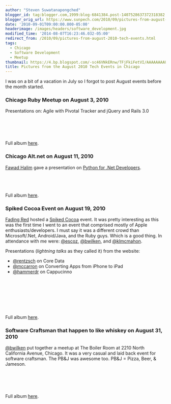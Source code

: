 ```yaml
---
author: "Steven Suwatanapongched"
blogger_id: tag:blogger.com,1999:blog-6841384.post-1407528637372318382
blogger_orig_url: https://www.sunpech.com/2010/09/pictures-from-august-2010-tech-events.html
date: '2010-09-01T09:00:00.000-05:00'
headerimage: /images/headers/software_development.jpg
modified_time: '2014-08-07T16:23:46.032-05:00'
redirect_from: /2010/09/pictures-from-august-2010-tech-events.html
tags:
  - Chicago
  - Software Development
  - Meetup
thumbnail: https://4.bp.blogspot.com/-sc46VNkERnw/TFjFkiFetVI/AAAAAAAAUzc/qpO0N8edO9U/s600/IMG_1799.JPG
title: Pictures from the August 2010 Tech Events in Chicago
---
```



I was on a bit of a vacation in July so I forgot to post August events before the month started.

### Chicago Ruby Meetup on August 3, 2010
Presentations on: Agile with Pivotal Tracker and jQuery and Rails 3.0

<a href="https://4.bp.blogspot.com/-sc46VNkERnw/TFjFkiFetVI/AAAAAAAAUzc/qpO0N8edO9U/s600/IMG_1799.jpg" alt="" ><img   border="0"  src="https://4.bp.blogspot.com/-sc46VNkERnw/TFjFkiFetVI/AAAAAAAAUzc/qpO0N8edO9U/s320/IMG_1799.jpg" alt=""  /></a>

<a href="https://1.bp.blogspot.com/-xagLEuGPMiQ/TFjFpQAUzaI/AAAAAAAAUzw/Ao2oVleLF9A/s600/IMG_1801.jpg" alt="" ><img   border="0"  src="https://1.bp.blogspot.com/-xagLEuGPMiQ/TFjFpQAUzaI/AAAAAAAAUzw/Ao2oVleLF9A/s320/IMG_1801.jpg" alt=""  /></a>

<a href="https://2.bp.blogspot.com/-PATiKp7CkwU/TFjFrS8ZmSI/AAAAAAAAUz4/aAD9d9QPTUM/s600/IMG_1802.jpg" alt="" ><img   border="0"  src="https://2.bp.blogspot.com/-PATiKp7CkwU/TFjFrS8ZmSI/AAAAAAAAUz4/aAD9d9QPTUM/s320/IMG_1802.jpg" alt=""  /></a>

<a href="https://4.bp.blogspot.com/-WhJDRNUFQ_c/TFjFvjoHtGI/AAAAAAAAU0I/gu7jh9Q5Cq4/s600/IMG_1805.jpg" alt="" ><img   border="0"  src="https://4.bp.blogspot.com/-WhJDRNUFQ_c/TFjFvjoHtGI/AAAAAAAAU0I/gu7jh9Q5Cq4/s320/IMG_1805.jpg" alt=""  /></a>

<a href="https://1.bp.blogspot.com/-hzcfm2tfO7o/TFjFxckpSLI/AAAAAAAAU0Q/ZC6gc5S7_0Q/s600/IMG_1806.jpg" alt="" ><img   border="0"  src="https://1.bp.blogspot.com/-hzcfm2tfO7o/TFjFxckpSLI/AAAAAAAAU0Q/ZC6gc5S7_0Q/s320/IMG_1806.jpg" alt=""  /></a>

Full album <a href="https://picasaweb.google.com/sunpech/2010August3ChicagoRubyMeetup">here</a>.

### Chicago Alt.net on August 11, 2010
<a href="https://twitter.com/FAWAD">Fawad Halim</a> gave a presentation on <a href="https://chicagoalt.net/event/August2010Meeting-Python-for-NET-Developers">Python for .Net Developers</a>.

<a href="https://3.bp.blogspot.com/-_4DJQiXbliI/TGNn74P1sgI/AAAAAAAAU6E/qwmBjmH2JIM/s600/IMG_1812.jpg" alt="" ><img   border="0"  src="https://3.bp.blogspot.com/-_4DJQiXbliI/TGNn74P1sgI/AAAAAAAAU6E/qwmBjmH2JIM/s320/IMG_1812.jpg" alt=""  /></a>

<a href="https://4.bp.blogspot.com/-YH6H7wOfAkI/TGNoB1_csgI/AAAAAAAAU6Y/LR35Quwv2fc/s600/IMG_1818.jpg" alt="" ><img   border="0"  src="https://4.bp.blogspot.com/-YH6H7wOfAkI/TGNoB1_csgI/AAAAAAAAU6Y/LR35Quwv2fc/s320/IMG_1818.jpg" alt=""  /></a>

<a href="https://2.bp.blogspot.com/-9EpLszfRBrE/TGNoC1WASMI/AAAAAAAAU6g/BCYB4tjTyaQ/s600/IMG_1821.CR2.jpg" alt="" ><img   border="0"  src="https://2.bp.blogspot.com/-9EpLszfRBrE/TGNoC1WASMI/AAAAAAAAU6g/BCYB4tjTyaQ/s320/IMG_1821.CR2.jpg" alt=""  /></a>

<a href="https://1.bp.blogspot.com/-B43uA8w4PhI/TGNqV4NDniI/AAAAAAAAU7o/ShvY4rEKy7M/s600/IMG_1827.jpg" alt="" ><img   border="0"  src="https://1.bp.blogspot.com/-B43uA8w4PhI/TGNqV4NDniI/AAAAAAAAU7o/ShvY4rEKy7M/s320/IMG_1827.jpg" alt=""  /></a>

Full album <a href="https://picasaweb.google.com/sunpech/2010AugustChicagoAltNetFawadHalimPythonForNetDevelopers">here</a>.

### Spiked Cocoa Event on August 19, 2010

<a href="https://www.fadingred.com/">Fading Red</a> hosted a <a href="https://spikedcocoa.com/">Spiked Cocoa</a> event.  It was pretty interesting as this was the first time I went to an event that comprised mostly of Apple enthusiasts/developers.  I must say it was a different crowd than Microsoft/.Net, Android/Java, and the Ruby guys.  Which is a good thing.  In attendance with me were: <a href="https://twitter.com/escoz">@escoz</a>, <a href="https://twitter.com/bwilken">@bwilken</a>, and <a href="https://twitter.com/klmcmahon">@klmcmahon</a>.

Presentations (<i>lightning talks</i> as they called it) from the website:
<ul>
  <li><a href="https://twitter.com/rentzsch">@rentzsch</a> on Core Data</li>
  <li><a href="https://twitter.com/mccarron">@mccarron</a> on Converting Apps from iPhone to iPad</li>
  <li><a href="https://twitter.com/hammerdr">@hammerdr</a> on Cappucinno</li>
</ul>

<a href="https://4.bp.blogspot.com/-GT9j-Wcxvsc/TG4RN-HaOLI/AAAAAAAAVLE/Q83YZfphe_A/s600/IMG_1882.jpg" alt="" ><img   border="0"  src="https://4.bp.blogspot.com/-GT9j-Wcxvsc/TG4RN-HaOLI/AAAAAAAAVLE/Q83YZfphe_A/s320/IMG_1882.jpg" alt=""  /></a>

<a href="https://2.bp.blogspot.com/-CYwfQ1HRlyg/TG4VUOmN3_I/AAAAAAAAVLw/IjwxB1H3Yi4/s600/IMG_1899.jpg" alt="" ><img   border="0"  src="https://2.bp.blogspot.com/-CYwfQ1HRlyg/TG4VUOmN3_I/AAAAAAAAVLw/IjwxB1H3Yi4/s320/IMG_1899.jpg" alt=""  /></a>

<a href="https://3.bp.blogspot.com/-vjPzNLnK6D0/TG4Wb1NiOHI/AAAAAAAAVMI/WBCF1F5SUrY/s600/IMG_1905.jpg" alt="" ><img   border="0"  src="https://3.bp.blogspot.com/-vjPzNLnK6D0/TG4Wb1NiOHI/AAAAAAAAVMI/WBCF1F5SUrY/s320/IMG_1905.jpg" alt=""  /></a>

<a href="https://1.bp.blogspot.com/--nC8qgYl7GQ/TG4ZCYBBxxI/AAAAAAAAVNk/7ETY2TQSzPk/s600/IMG_1930.jpg" alt="" ><img   border="0"  src="https://1.bp.blogspot.com/--nC8qgYl7GQ/TG4ZCYBBxxI/AAAAAAAAVNk/7ETY2TQSzPk/s320/IMG_1930.jpg" alt=""  /></a>

<a href="https://3.bp.blogspot.com/-iHrxCwyfcbM/TG4ZGCtFxaI/AAAAAAAAVNs/MQ6DUJDzCnQ/s600/IMG_1933.jpg" alt="" ><img   border="0"  src="https://3.bp.blogspot.com/-iHrxCwyfcbM/TG4ZGCtFxaI/AAAAAAAAVNs/MQ6DUJDzCnQ/s320/IMG_1933.jpg" alt=""  /></a>

<a href="https://1.bp.blogspot.com/-fLTxcVZ_NbQ/TG4ZJ9tTstI/AAAAAAAAVN0/tzLhac1Bkrs/s600/IMG_1935.jpg" alt="" ><img   border="0"  src="https://1.bp.blogspot.com/-fLTxcVZ_NbQ/TG4ZJ9tTstI/AAAAAAAAVN0/tzLhac1Bkrs/s320/IMG_1935.jpg" alt=""  /></a>

<a href="https://1.bp.blogspot.com/-dxJ9_lq35Uw/TG4aPvh8zNI/AAAAAAAAVOQ/dNRSAUUjqKk/s600/IMG_1938.jpg" alt="" ><img   border="0"  src="https://1.bp.blogspot.com/-dxJ9_lq35Uw/TG4aPvh8zNI/AAAAAAAAVOQ/dNRSAUUjqKk/s320/IMG_1938.jpg" alt=""  /></a>

<a href="https://3.bp.blogspot.com/-Rn_PRbND8Ww/TG4bXOSL3OI/AAAAAAAAVOk/nZxyd0PD188/s600/IMG_1944.jpg" alt="" ><img   border="0"  src="https://3.bp.blogspot.com/-Rn_PRbND8Ww/TG4bXOSL3OI/AAAAAAAAVOk/nZxyd0PD188/s320/IMG_1944.jpg" alt=""  /></a>

Full album <a href="https://picasaweb.google.com/sunpech/2010August19SpikedCocoaEvent">here</a>.

### Software Craftsman that happen to like whiskey on August 31, 2010

<a href="https://twitter.com/bwilken/">@bwilken</a> put together a meetup at The Boiler Room at 2210 North California Avenue, Chicago.  It was a very casual and laid back event for software craftsman.  The PB&amp;J was awesome too.  PB&amp;J = Pizza, Beer, &amp; Jameson.

<a href="https://3.bp.blogspot.com/-oN-FO2_I1y4/TH3oCVApm-I/AAAAAAAAWco/fLTqQjsvf_Q/s600/IMG_2256.jpg" alt="" ><img   border="0"  src="https://3.bp.blogspot.com/-oN-FO2_I1y4/TH3oCVApm-I/AAAAAAAAWco/fLTqQjsvf_Q/s320/IMG_2256.jpg" alt=""  /></a>

<a href="https://1.bp.blogspot.com/-v-aWUcadXHM/TH3oO4XRBNI/AAAAAAAAWdM/Lqy3664OfuA/s600/IMG_2259.jpg" alt="" ><img   border="0"  src="https://1.bp.blogspot.com/-v-aWUcadXHM/TH3oO4XRBNI/AAAAAAAAWdM/Lqy3664OfuA/s320/IMG_2259.jpg" alt=""  /></a>

<a href="https://3.bp.blogspot.com/-Wa7XXMQBIzs/TH32Af1gU3I/AAAAAAAAWeA/jORrdLhX0Gk/s600/IMG_2262.jpg" alt="" ><img   border="0"  src="https://3.bp.blogspot.com/-Wa7XXMQBIzs/TH32Af1gU3I/AAAAAAAAWeA/jORrdLhX0Gk/s320/IMG_2262.jpg" alt=""  /></a>

<a href="https://4.bp.blogspot.com/-7rH47q7f1Zw/TH32FdbloBI/AAAAAAAAWeM/uCUM5frHcI8/s600/IMG_2263.jpg" alt="" ><img   border="0"  src="https://4.bp.blogspot.com/-7rH47q7f1Zw/TH32FdbloBI/AAAAAAAAWeM/uCUM5frHcI8/s320/IMG_2263.jpg" alt=""  /></a>

<a href="https://1.bp.blogspot.com/-zbyTiRQiaR0/TH33QX2wsoI/AAAAAAAAWes/PKLt1P7csgk/s600/IMG_2266.jpg" alt="" ><img   border="0"  src="https://1.bp.blogspot.com/-zbyTiRQiaR0/TH33QX2wsoI/AAAAAAAAWes/PKLt1P7csgk/s320/IMG_2266.jpg" alt=""  /></a>

Full album <a href="https://picasaweb.google.com/sunpech/2010August31SoftwareCraftsmanWhiskeyEvent">here</a>.